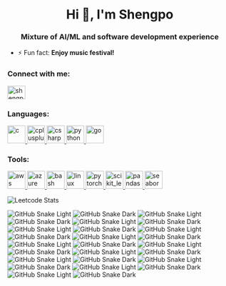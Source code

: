 <h1 align="center">Hi 👋, I'm Shengpo</h1>
<h3 align="center">Mixture of AI/ML and software development experience</h3>

- ⚡ Fun fact: **Enjoy music festival!**

<h3 align="left">Connect with me:</h3>
<p align="left">
<a href="https://linkedin.com/in/shengpo-tseng" target="blank"><img align="center" src="https://raw.githubusercontent.com/rahuldkjain/github-profile-readme-generator/master/src/images/icons/Social/linked-in-alt.svg" alt="shengpo-tseng" height="30" width="40" /></a>
</p>

<h3 align="left">Languages:</h3>
<p align="left"> 
  <a href="https://www.cprogramming.com/" target="_blank" rel="noreferrer"> <img src="https://raw.githubusercontent.com/devicons/devicon/master/icons/c/c-original.svg" alt="c" width="40" height="40"/> </a> 
  <a href="https://www.w3schools.com/cpp/" target="_blank" rel="noreferrer"> <img src="https://raw.githubusercontent.com/devicons/devicon/master/icons/cplusplus/cplusplus-original.svg" alt="cplusplus" width="40" height="40"/> </a> 
  <a href="https://www.w3schools.com/cs/" target="_blank" rel="noreferrer"> <img src="https://raw.githubusercontent.com/devicons/devicon/master/icons/csharp/csharp-original.svg" alt="csharp" width="40" height="40"/> </a> 
  <a href="https://www.python.org" target="_blank" rel="noreferrer"> <img src="https://raw.githubusercontent.com/devicons/devicon/master/icons/python/python-original.svg" alt="python" width="40" height="40"/> </a> 
  <a href="https://golang.org" target="_blank" rel="noreferrer"> <img src="https://raw.githubusercontent.com/devicons/devicon/master/icons/go/go-original.svg" alt="go" width="40" height="40"/> </a>
</p>

<h3 align="left">Tools:</h3>
<p align="left"> 
  <a href="https://aws.amazon.com" target="_blank" rel="noreferrer"> <img src="https://raw.githubusercontent.com/devicons/devicon/master/icons/amazonwebservices/amazonwebservices-original-wordmark.svg#gh-dark-mode-only" alt="aws" width="40" height="40"/> </a> 
  <a href="https://azure.microsoft.com/en-in/" target="_blank" rel="noreferrer"> <img src="https://www.vectorlogo.zone/logos/microsoft_azure/microsoft_azure-icon.svg" alt="azure" width="40" height="40"/> </a> 
  <a href="https://www.gnu.org/software/bash/" target="_blank" rel="noreferrer"> <img src="https://www.vectorlogo.zone/logos/gnu_bash/gnu_bash-icon.svg" alt="bash" width="40" height="40"/> </a> 
  <a href="https://www.linux.org/" target="_blank" rel="noreferrer"> <img src="https://raw.githubusercontent.com/devicons/devicon/master/icons/linux/linux-original.svg" alt="linux" width="40" height="40"/> </a>
  <a href="https://pytorch.org/" target="_blank" rel="noreferrer"> <img src="https://www.vectorlogo.zone/logos/pytorch/pytorch-icon.svg" alt="pytorch" width="40" height="40"/> </a>
  <a href="https://scikit-learn.org/" target="_blank" rel="noreferrer"> <img src="https://upload.wikimedia.org/wikipedia/commons/0/05/Scikit_learn_logo_small.svg" alt="scikit_learn" width="40" height="40"/> </a>
  <a href="https://pandas.pydata.org/" target="_blank" rel="noreferrer"> <img src="https://raw.githubusercontent.com/devicons/devicon/2ae2a900d2f041da66e950e4d48052658d850630/icons/pandas/pandas-original.svg" alt="pandas" width="40" height="40"/> </a>
  <a href="https://seaborn.pydata.org/" target="_blank" rel="noreferrer"> <img src="https://seaborn.pydata.org/_images/logo-mark-lightbg.svg" alt="seaborn" width="40" height="40"/> </a>
</p>

![Leetcode Stats](https://leetcard.jacoblin.cool/bill130287?ext=heatmap)

![GitHub Snake Light](https://raw.githubusercontent.com/devicons/devicon/master/icons/c/c-original.svg#gh-light-mode-only)
![GitHub Snake Dark](https://raw.githubusercontent.com/devicons/devicon/master/icons/c/c-original.svg#gh-dark-mode-only)
![GitHub Snake Light](https://raw.githubusercontent.com/devicons/devicon/master/icons/cplusplus/cplusplus-original.svg#gh-light-mode-only)
![GitHub Snake Dark](https://raw.githubusercontent.com/devicons/devicon/master/icons/cplusplus/cplusplus-original.svg#gh-dark-mode-only)
![GitHub Snake Light](https://raw.githubusercontent.com/devicons/devicon/master/icons/csharp/csharp-original.svg#gh-light-mode-only)
![GitHub Snake Dark](https://raw.githubusercontent.com/devicons/devicon/master/icons/csharp/csharp-original.svg#gh-dark-mode-only)
![GitHub Snake Light](https://raw.githubusercontent.com/devicons/devicon/master/icons/python/python-original.svg#gh-light-mode-only)
![GitHub Snake Dark](https://raw.githubusercontent.com/devicons/devicon/master/icons/python/python-original.svg#gh-dark-mode-only)
![GitHub Snake Light](https://raw.githubusercontent.com/devicons/devicon/master/icons/go/go-original.svg#gh-light-mode-only)
![GitHub Snake Dark](https://raw.githubusercontent.com/devicons/devicon/master/icons/go/go-original.svg#gh-dark-mode-only)
![GitHub Snake Light](https://raw.githubusercontent.com/devicons/devicon/master/icons/amazonwebservices/amazonwebservices-original-wordmark.svg#gh-light-mode-only)
![GitHub Snake Dark](https://raw.githubusercontent.com/devicons/devicon/master/icons/amazonwebservices/amazonwebservices-original-wordmark.svg#gh-dark-mode-only)
![GitHub Snake Light](https://www.vectorlogo.zone/logos/microsoft_azure/microsoft_azure-icon.svg#gh-light-mode-only)
![GitHub Snake Dark](https://www.vectorlogo.zone/logos/microsoft_azure/microsoft_azure-icon.svg#gh-dark-mode-only)
![GitHub Snake Light](https://www.vectorlogo.zone/logos/gnu_bash/gnu_bash-icon.svg#gh-light-mode-only)
![GitHub Snake Dark](https://www.vectorlogo.zone/logos/gnu_bash/gnu_bash-icon.svg#gh-dark-mode-only)
![GitHub Snake Light](https://raw.githubusercontent.com/devicons/devicon/master/icons/linux/linux-original.svg#gh-light-mode-only)
![GitHub Snake Dark](https://raw.githubusercontent.com/devicons/devicon/master/icons/linux/linux-original.svg#gh-dark-mode-only)
![GitHub Snake Light](https://www.vectorlogo.zone/logos/pytorch/pytorch-icon.svg#gh-light-mode-only)
![GitHub Snake Dark](https://www.vectorlogo.zone/logos/pytorch/pytorch-icon.svg#gh-dark-mode-only)
![GitHub Snake Light](https://upload.wikimedia.org/wikipedia/commons/0/05/Scikit_learn_logo_small.svg#gh-light-mode-only)
![GitHub Snake Dark](https://upload.wikimedia.org/wikipedia/commons/0/05/Scikit_learn_logo_small.svg#gh-dark-mode-only)
![GitHub Snake Light](https://raw.githubusercontent.com/devicons/devicon/2ae2a900d2f041da66e950e4d48052658d850630/icons/pandas/pandas-original.svg#gh-light-mode-only)
![GitHub Snake Dark](https://raw.githubusercontent.com/devicons/devicon/2ae2a900d2f041da66e950e4d48052658d850630/icons/pandas/pandas-original.svg#gh-dark-mode-only)
![GitHub Snake Light](https://seaborn.pydata.org/_images/logo-mark-lightbg.svg#gh-light-mode-only)
![GitHub Snake Dark](https://seaborn.pydata.org/_images/logo-mark-lightbg.svg#gh-dark-mode-only)


<!--## Hi there 👋
![Leetcode Stats](https://leetcard.jacoblin.cool/bill130287?ext=heatmap) 


![LeetCode Badges](https://leetcode-badge-showcase.vercel.app/api?username=bill130287&theme=github-dark&filter=comp)-->

<!--
**bill130287/bill130287** is a ✨ _special_ ✨ repository because its `README.md` (this file) appears on your GitHub profile.

Here are some ideas to get you started:

- 🔭 I’m currently working on ...
- 🌱 I’m currently learning ...
- 👯 I’m looking to collaborate on ...
- 🤔 I’m looking for help with ...
- 💬 Ask me about ...
- 📫 How to reach me: ...
- 😄 Pronouns: ...
- ⚡ Fun fact: ...
-->
